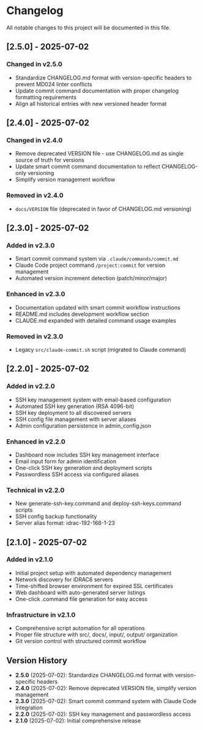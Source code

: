 # Changelog

All notable changes to this project will be documented in this file.

## [2.5.0] - 2025-07-02

### Changed in v2.5.0
- Standardize CHANGELOG.md format with version-specific headers to prevent MD024 linter conflicts
- Update commit command documentation with proper changelog formatting requirements
- Align all historical entries with new versioned header format

## [2.4.0] - 2025-07-02

### Changed in v2.4.0
- Remove deprecated VERSION file - use CHANGELOG.md as single source of truth for versions
- Update smart commit command documentation to reflect CHANGELOG-only versioning
- Simplify version management workflow

### Removed in v2.4.0
- `docs/VERSION` file (deprecated in favor of CHANGELOG.md versioning)

## [2.3.0] - 2025-07-02

### Added in v2.3.0
- Smart commit command system via `.claude/commands/commit.md`
- Claude Code project command `/project:commit` for version management
- Automated version increment detection (patch/minor/major)

### Enhanced in v2.3.0
- Documentation updated with smart commit workflow instructions
- README.md includes development workflow section
- CLAUDE.md expanded with detailed command usage examples

### Removed in v2.3.0
- Legacy `src/claude-commit.sh` script (migrated to Claude command)

## [2.2.0] - 2025-07-02

### Added in v2.2.0
- SSH key management system with email-based configuration
- Automated SSH key generation (RSA 4096-bit)
- SSH key deployment to all discovered servers
- SSH config file management with server aliases
- Admin configuration persistence in admin_config.json

### Enhanced in v2.2.0
- Dashboard now includes SSH key management interface
- Email input form for admin identification
- One-click SSH key generation and deployment scripts
- Passwordless SSH access via configured aliases

### Technical in v2.2.0
- New generate-ssh-key.command and deploy-ssh-keys.command scripts
- SSH config backup functionality
- Server alias format: idrac-192-168-1-23

## [2.1.0] - 2025-07-02

### Added in v2.1.0
- Initial project setup with automated dependency management
- Network discovery for iDRAC6 servers
- Time-shifted browser environment for expired SSL certificates
- Web dashboard with auto-generated server listings
- One-click .command file generation for easy access

### Infrastructure in v2.1.0
- Comprehensive script automation for all operations
- Proper file structure with src/, docs/, input/, output/ organization
- Git version control with structured commit workflow

## Version History

- **2.5.0** (2025-07-02): Standardize CHANGELOG.md format with version-specific headers
- **2.4.0** (2025-07-02): Remove deprecated VERSION file, simplify version management
- **2.3.0** (2025-07-02): Smart commit command system with Claude Code integration
- **2.2.0** (2025-07-02): SSH key management and passwordless access
- **2.1.0** (2025-07-02): Initial comprehensive release